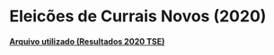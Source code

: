 # Eleicões de Currais Novos (2020)


#### [Arquivo utilizado (Resultados 2020 TSE)](https://dadosabertos.tse.jus.br/dataset/resultados-2020/resource/db0b6c75-dc82-48d8-b207-ba2b420ec58a)